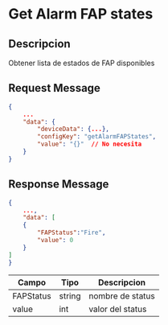 # Get Alarm FAP states

## Descripcion

Obtener lista de estados de FAP disponibles

## Request Message

```json
{
    ...
    "data": {
        "deviceData": {...},
        "configKey": "getAlarmFAPStates",
        "value": "{}"  // No necesita
    }
}
```

## Response Message

```json
{
    ...,
    "data": [
    {
        "FAPStatus":"Fire",
        "value": 0
    }
]
}
```

| Campo     | Tipo   | Descripcion      |
| --------- | ------ | ---------------- |
| FAPStatus | string | nombre de status |
| value     | int    | valor del status |
